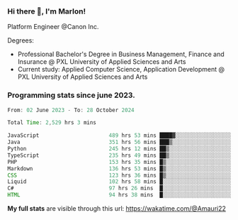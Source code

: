 
### Hi there 👋, I'm Marlon!

Platform Engineer @Canon Inc.

Degrees: 
- Professional Bachelor's Degree in Business Management, Finance and Insurance @ PXL University of Applied Sciences and Arts
- Current study: Applied Computer Science, Application Development @ PXL University of Applied Sciences and Arts

### Programming stats since june 2023.
<!--START_SECTION:waka-->

```java
From: 02 June 2023 - To: 28 October 2024

Total Time: 2,529 hrs 3 mins

JavaScript                      489 hrs 53 mins ████▓░░░░░░░░░░░░░░░░░░░░   19.05 %
Java                            351 hrs 56 mins ███▒░░░░░░░░░░░░░░░░░░░░░   13.69 %
Python                          245 hrs 12 mins ██▒░░░░░░░░░░░░░░░░░░░░░░   09.54 %
TypeScript                      235 hrs 49 mins ██▒░░░░░░░░░░░░░░░░░░░░░░   09.17 %
PHP                             153 hrs 35 mins █▒░░░░░░░░░░░░░░░░░░░░░░░   05.97 %
Markdown                        136 hrs 53 mins █▒░░░░░░░░░░░░░░░░░░░░░░░   05.32 %
CSS                             123 hrs 36 mins █▒░░░░░░░░░░░░░░░░░░░░░░░   04.81 %
Liquid                          102 hrs 58 mins █░░░░░░░░░░░░░░░░░░░░░░░░   04.00 %
C#                              97 hrs 26 mins  █░░░░░░░░░░░░░░░░░░░░░░░░   03.79 %
HTML                            94 hrs 38 mins  █░░░░░░░░░░░░░░░░░░░░░░░░   03.68 %
```

<!--END_SECTION:waka-->
**My full stats** are visible through this url: https://wakatime.com/@Amauri22
